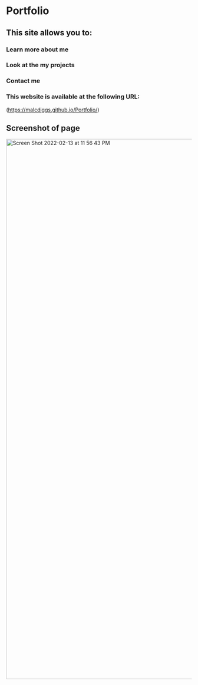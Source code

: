 # Portfolio

## This site allows you to:

### Learn more about me
### Look at the my projects
### Contact me
### This website is available at the following URL:
(https://malcdiggs.github.io/Portfolio/)
## Screenshot of page 

<img width="1466" alt="Screen Shot 2022-02-13 at 11 56 43 PM" src="https://user-images.githubusercontent.com/97936992/153802658-8f22dbcf-03ef-40de-9ef1-e708120d7610.png">

